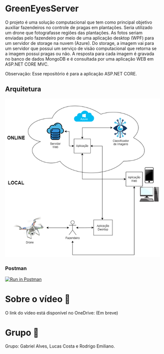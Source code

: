 # GreenEyesServer
O projeto é uma solução computacional que tem como principal objetivo auxiliar fazendeiros no controle de pragas em plantações. Seria utilizado um drone que fotografasse regiões das plantações. As fotos seriam enviadas pelo fazendeiro por meio de uma aplicação desktop (WPF) para um servidor de storage na nuvem (Azure). Do storage, a imagem vai para um servidor que possui um serviço de visão computacional que retorna se a imagem possui pragas ou não. A resposta para cada imagem é gravada no banco de dados MongoDB e é consultada por uma aplicação WEB em ASP.NET CORE MVC.

Observação: Esse repositório é para a aplicação ASP.NET CORE.

## Arquitetura

![Alt text](Arquitetura.png?raw=true "Arquitetura")

### Postman

[![Run in Postman](https://run.pstmn.io/button.svg)](https://app.getpostman.com/run-collection/23312355-15258a28-486c-4684-ac6f-130abaa3d4f4?action=collection%2Ffork&collection-url=entityId%3D23312355-15258a28-486c-4684-ac6f-130abaa3d4f4%26entityType%3Dcollection%26workspaceId%3D415e2cc9-5bb2-4db7-a496-21837ad80a23)

# Sobre o vídeo 🎥
O link do vídeo está disponível no OneDrive:
(Em breve)

# Grupo 👥
Grupo: Gabriel Alves, Lucas Costa e Rodrigo Emiliano.
